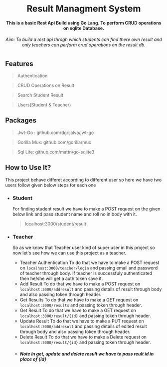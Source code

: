 
<div align="center">

# Result Managment System
#### This is a basic Rest Api Build using Go Lang. To perform CRUD operations on sqlite Database.
###### Aim: To build a rest api throgh which students can find there own result and only teachers can perform crud operations on the result db.

#
</div>



## Features

> Authentication

> CRUD Operations on Result

> Search Student Result

> Users(Student & Teacher)



## Packages

> Jwt-Go : github.com/dgrijalva/jwt-go

> Gorilla Mux: github.com/gorilla/mux

> Sql Lite: github.com/mattn/go-sqlite3


## How to Use It?

This project behave differet according to different user so here we have two users follow given below steps for each one
* ### Student
    For finding student result we have to make a POST request on the given below link and pass student name and roll no in body with it.
    > localhost:3000/student/result
* ### Teacher
    So as we know that Teacher user kind of super user in this project so now let's see how we can use this project as a teacher.
    
    * Teacher Authentication
        To do that we have to make a POST request on ```localhost:3000/teacher/login``` and passing email and password of teacher through body. If teacher is successfuly authenticated then he/she will get a auth token save it.
    * Add Result
        To do that we have to make a POST request on ```localhost:3000/addresult``` and passing details of result through body and also passing token through header.
    * Get Results
        To do that we have to make a GET request on ```localhost:3000/results``` and  passing token through header.
    * Get Result
        To do that we have to make a GET request on ```localhost:3000/result/{id}``` and  passing token through header. 
    * Update Result
        To do that we have to make a PUT request on ```localhost:3000/addresult``` and passing details of edited result through body and also passing token through header.
    * Delete Result
         To do that we have to make a Delete request on ```localhost:3000/result/{id}``` and  passing token through header.
    * ##### Note In get, update and delete result we have to pass reult id in place of {id}



